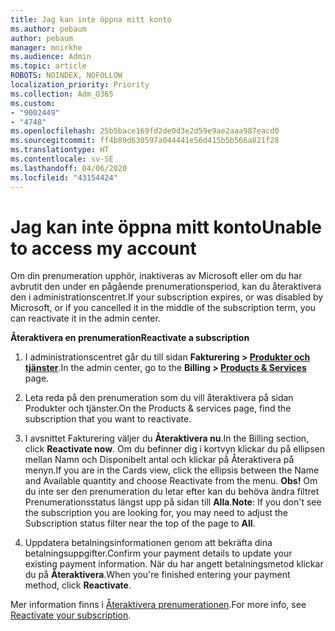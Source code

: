 ```yaml
---
title: Jag kan inte öppna mitt konto
ms.author: pebaum
author: pebaum
manager: mnirkhe
ms.audience: Admin
ms.topic: article
ROBOTS: NOINDEX, NOFOLLOW
localization_priority: Priority
ms.collection: Adm_O365
ms.custom:
- "9002449"
- "4748"
ms.openlocfilehash: 25b5bace169fd2de0d3e2d59e9ae2aaa987eacd0
ms.sourcegitcommit: ff4b89d630597a044441e56d415b5b566a821f28
ms.translationtype: HT
ms.contentlocale: sv-SE
ms.lasthandoff: 04/06/2020
ms.locfileid: "43154424"
---
```

# <a name="unable-to-access-my-account"></a><span data-ttu-id="3f3d5-102">Jag kan inte öppna mitt konto</span><span class="sxs-lookup"><span data-stu-id="3f3d5-102">Unable to access my account</span></span>

<span data-ttu-id="3f3d5-103">Om din prenumeration upphör, inaktiveras av Microsoft eller om du har avbrutit den under en pågående prenumerationsperiod, kan du återaktivera den i administrationscentret.</span><span class="sxs-lookup"><span data-stu-id="3f3d5-103">If your subscription expires, or was disabled by Microsoft, or if you cancelled it in the middle of the subscription term, you can reactivate it in the admin center.</span></span>

<span data-ttu-id="3f3d5-104">**Återaktivera en prenumeration**</span><span class="sxs-lookup"><span data-stu-id="3f3d5-104">**Reactivate a subscription**</span></span>

1. <span data-ttu-id="3f3d5-105">I administrationscentret går du till sidan **Fakturering > [Produkter och tjänster](https://go.microsoft.com/fwlink/p/?linkid=842054)**.</span><span class="sxs-lookup"><span data-stu-id="3f3d5-105">In the admin center, go to the **Billing > [Products & Services](https://go.microsoft.com/fwlink/p/?linkid=842054)** page.</span></span>

2. <span data-ttu-id="3f3d5-106">Leta reda på den prenumeration som du vill återaktivera på sidan Produkter och tjänster.</span><span class="sxs-lookup"><span data-stu-id="3f3d5-106">On the Products & services page, find the subscription that you want to reactivate.</span></span>

3. <span data-ttu-id="3f3d5-107">I avsnittet Fakturering väljer du **Återaktivera nu**.</span><span class="sxs-lookup"><span data-stu-id="3f3d5-107">In the Billing section, click **Reactivate now**.</span></span>  <span data-ttu-id="3f3d5-108">Om du befinner dig i kortvyn klickar du på ellipsen mellan Namn och Disponibelt antal och klickar på Återaktivera på menyn.</span><span class="sxs-lookup"><span data-stu-id="3f3d5-108">If you are in the Cards view, click the ellipsis between the Name and Available quantity and choose Reactivate from the menu.</span></span> <span data-ttu-id="3f3d5-109">**Obs!** Om du inte ser den prenumeration du letar efter kan du behöva ändra filtret Prenumerationsstatus längst upp på sidan till **Alla**.</span><span class="sxs-lookup"><span data-stu-id="3f3d5-109">**Note**: If you don't see the subscription you are looking for, you may need to adjust the Subscription status filter near the top of the page to **All**.</span></span>

4. <span data-ttu-id="3f3d5-110">Uppdatera betalningsinformationen genom att bekräfta dina betalningsuppgifter.</span><span class="sxs-lookup"><span data-stu-id="3f3d5-110">Confirm your payment details to update your existing payment information.</span></span> <span data-ttu-id="3f3d5-111">När du har angett betalningsmetod klickar du på **Återaktivera**.</span><span class="sxs-lookup"><span data-stu-id="3f3d5-111">When you're finished entering your payment method, click **Reactivate**.</span></span>

<span data-ttu-id="3f3d5-112">Mer information finns i [Återaktivera prenumerationen](https://docs.microsoft.com/office365/admin/subscriptions-and-billing/reactivate-your-subscription).</span><span class="sxs-lookup"><span data-stu-id="3f3d5-112">For more info, see [Reactivate your subscription](https://docs.microsoft.com/office365/admin/subscriptions-and-billing/reactivate-your-subscription).</span></span>
